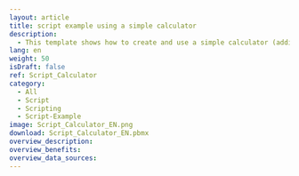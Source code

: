 ```yaml
---
layout: article
title: script example using a simple calculator
description: 
  - This template shows how to create and use a simple calculator (addition and subtraction).
lang: en
weight: 50
isDraft: false
ref: Script_Calculator
category:
  - All
  - Script
  - Scripting
  - Script-Example
image: Script_Calculator_EN.png
download: Script_Calculator_EN.pbmx
overview_description:
overview_benefits:
overview_data_sources:
---
```

